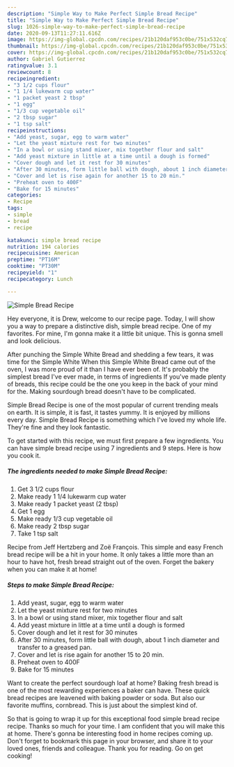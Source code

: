 ```yaml
---
description: "Simple Way to Make Perfect Simple Bread Recipe"
title: "Simple Way to Make Perfect Simple Bread Recipe"
slug: 1026-simple-way-to-make-perfect-simple-bread-recipe
date: 2020-09-13T11:27:11.616Z
image: https://img-global.cpcdn.com/recipes/21b120daf953c0be/751x532cq70/simple-bread-recipe-recipe-main-photo.jpg
thumbnail: https://img-global.cpcdn.com/recipes/21b120daf953c0be/751x532cq70/simple-bread-recipe-recipe-main-photo.jpg
cover: https://img-global.cpcdn.com/recipes/21b120daf953c0be/751x532cq70/simple-bread-recipe-recipe-main-photo.jpg
author: Gabriel Gutierrez
ratingvalue: 3.1
reviewcount: 8
recipeingredient:
- "3 1/2 cups flour"
- "1 1/4 lukewarm cup water"
- "1 packet yeast 2 tbsp"
- "1 egg"
- "1/3 cup vegetable oil"
- "2 tbsp sugar"
- "1 tsp salt"
recipeinstructions:
- "Add yeast, sugar, egg to warm water"
- "Let the yeast mixture rest for two minutes"
- "In a bowl or using stand mixer, mix together flour and salt"
- "Add yeast mixture in little at a time until a dough is formed"
- "Cover dough and let it rest for 30 minutes"
- "After 30 minutes, form little ball with dough, about 1 inch diameter and transfer to a greased pan."
- "Cover and let is rise again for another 15 to 20 min."
- "Preheat oven to 400F"
- "Bake for 15 minutes"
categories:
- Recipe
tags:
- simple
- bread
- recipe

katakunci: simple bread recipe 
nutrition: 194 calories
recipecuisine: American
preptime: "PT16M"
cooktime: "PT30M"
recipeyield: "1"
recipecategory: Lunch

---
```



![Simple Bread Recipe](https://img-global.cpcdn.com/recipes/21b120daf953c0be/751x532cq70/simple-bread-recipe-recipe-main-photo.jpg)

Hey everyone, it is Drew, welcome to our recipe page. Today, I will show you a way to prepare a distinctive dish, simple bread recipe. One of my favorites. For mine, I'm gonna make it a little bit unique. This is gonna smell and look delicious.

After punching the Simple White Bread and shedding a few tears, it was time for the Simple White When this Simple White Bread came out of the oven, I was more proud of it than I have ever been of. It&#39;s probably the simplest bread I&#39;ve ever made, in terms of ingredients If you&#39;ve made plenty of breads, this recipe could be the one you keep in the back of your mind for the. Making sourdough bread doesn&#39;t have to be complicated.

Simple Bread Recipe is one of the most popular of current trending meals on earth. It is simple, it is fast, it tastes yummy. It is enjoyed by millions every day. Simple Bread Recipe is something which I've loved my whole life. They're fine and they look fantastic.


To get started with this recipe, we must first prepare a few ingredients. You can have simple bread recipe using 7 ingredients and 9 steps. Here is how you cook it.

<!--inarticleads1-->

##### The ingredients needed to make Simple Bread Recipe:

1. Get 3 1/2 cups flour
1. Make ready 1 1/4 lukewarm cup water
1. Make ready 1 packet yeast (2 tbsp)
1. Get 1 egg
1. Make ready 1/3 cup vegetable oil
1. Make ready 2 tbsp sugar
1. Take 1 tsp salt


Recipe from Jeff Hertzberg and Zoë François. This simple and easy French bread recipe will be a hit in your home. It only takes a little more than an hour to have hot, fresh bread straight out of the oven. Forget the bakery when you can make it at home! 

<!--inarticleads2-->

##### Steps to make Simple Bread Recipe:

1. Add yeast, sugar, egg to warm water
1. Let the yeast mixture rest for two minutes
1. In a bowl or using stand mixer, mix together flour and salt
1. Add yeast mixture in little at a time until a dough is formed
1. Cover dough and let it rest for 30 minutes
1. After 30 minutes, form little ball with dough, about 1 inch diameter and transfer to a greased pan.
1. Cover and let is rise again for another 15 to 20 min.
1. Preheat oven to 400F
1. Bake for 15 minutes


Want to create the perfect sourdough loaf at home? Baking fresh bread is one of the most rewarding experiences a baker can have. These quick bread recipes are leavened with baking powder or soda. But also our favorite muffins, cornbread. This is just about the simplest kind of. 

So that is going to wrap it up for this exceptional food simple bread recipe recipe. Thanks so much for your time. I am confident that you will make this at home. There's gonna be interesting food in home recipes coming up. Don't forget to bookmark this page in your browser, and share it to your loved ones, friends and colleague. Thank you for reading. Go on get cooking!
